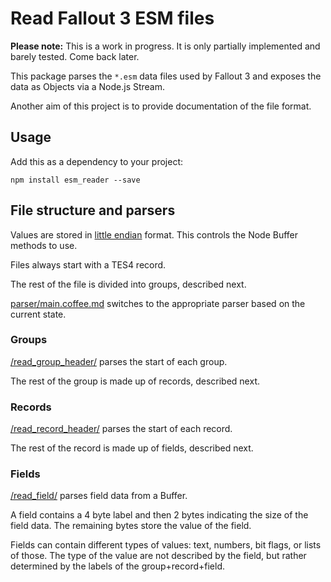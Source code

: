 # Read Fallout 3 ESM files

**Please note:** This is a work in progress.
It is only partially implemented and barely tested.
Come back later.

This package parses the `*.esm` data files used by Fallout 3 and exposes the data as Objects via a Node.js Stream.

Another aim of this project is to provide documentation of the file format.


## Usage

Add this as a dependency to your project:

	npm install esm_reader --save


## File structure and parsers

Values are stored in [little endian](https://en.wikipedia.org/wiki/Endianness) format.
This controls the Node Buffer methods to use.

Files always start with a TES4 record.

The rest of the file is divided into groups, described next.

[parser/main.coffee.md](./parser/main.coffee.md) switches to the appropriate parser based on the current state.


### Groups

[/read_group_header/](./read_group_header/main.coffee.md) parses the start of each group.

The rest of the group is made up of records, described next.


### Records

[/read_record_header/](./read_record_header/main.coffee.md) parses the start of each record.

The rest of the record is made up of fields, described next.


### Fields

[/read_field/](./read_field/main.coffee.md) parses field data from a Buffer.

A field contains a 4 byte label and then 2 bytes indicating the size of the field data.
The remaining bytes store the value of the field.

Fields can contain different types of values: text, numbers, bit flags, or lists of those.
The type of the value are not described by the field, but rather determined by the labels of the group+record+field.
